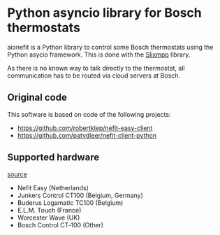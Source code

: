 # Python asyncio library for Bosch thermostats

aionefit is a Python library to control some Bosch thermostats using the Python asycio framework. This is done with the [Slixmpp](https://slixmpp.readthedocs.io) library.

As there is no known way to talk directly to the thermostat, all communication has to be routed via cloud servers at Bosch.

## Original code
This software is based on code of the following projects:
- https://github.com/robertklep/nefit-easy-client
- https://github.com/patvdleer/nefit-client-python

## Supported hardware
[source](https://www.domoticz.com/wiki/NefitEasy)

- Nefit Easy (Netherlands)
- Junkers Control CT100 (Belgium, Germany)
- Buderus Logamatic TC100 (Belgium)
- E.L.M. Touch (France)
- Worcester Wave (UK)
- Bosch Control CT‑100 (Other)
